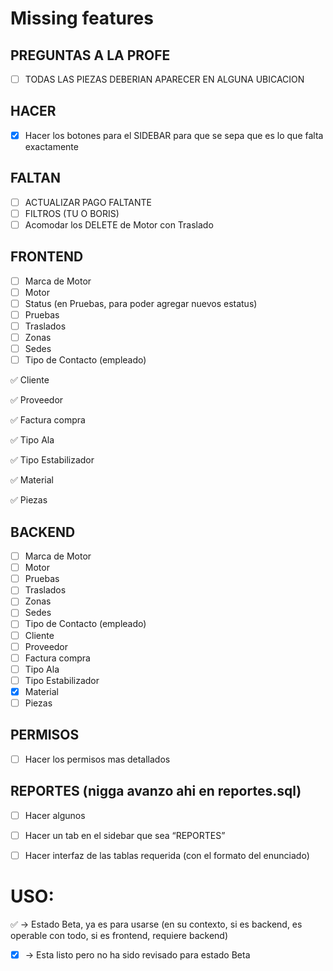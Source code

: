 # Missing features

## PREGUNTAS A LA PROFE
- [ ] TODAS LAS PIEZAS DEBERIAN APARECER EN ALGUNA UBICACION

## HACER
- [x] Hacer los botones para el SIDEBAR para que se sepa que es lo que falta exactamente

## FALTAN
- [ ] ACTUALIZAR PAGO FALTANTE
- [ ] FILTROS (TU O BORIS)
- [ ] Acomodar los DELETE de Motor con Traslado

## FRONTEND
- [ ] Marca de Motor 
- [ ] Motor 
- [ ] Status (en Pruebas, para poder agregar nuevos estatus)
- [ ] Pruebas 
- [ ] Traslados 
- [ ] Zonas 
- [ ] Sedes 
- [ ] Tipo de Contacto (empleado) 

:white_check_mark: Cliente

:white_check_mark: Proveedor

:white_check_mark: Factura compra

:white_check_mark: Tipo Ala

:white_check_mark: Tipo Estabilizador

:white_check_mark: Material

:white_check_mark: Piezas

## BACKEND
- [ ] Marca de Motor
- [ ] Motor
- [ ] Pruebas
- [ ] Traslados
- [ ] Zonas
- [ ] Sedes
- [ ] Tipo de Contacto (empleado)
- [ ] Cliente
- [ ] Proveedor
- [ ] Factura compra
- [ ] Tipo Ala
- [ ] Tipo Estabilizador
- [x] Material
- [ ] Piezas

## PERMISOS
- [ ] Hacer los permisos mas detallados

## REPORTES (nigga avanzo ahi en reportes.sql)
- [ ] Hacer algunos
- [ ] Hacer un tab en el sidebar que sea “REPORTES”
- [ ] Hacer interfaz de las tablas requerida (con el formato del enunciado)


# USO:
:white_check_mark: -> Estado Beta, ya es para usarse (en su contexto, si es backend, es operable con todo, si es frontend, requiere backend)
- [x] -> Esta listo pero no ha sido revisado para estado Beta
